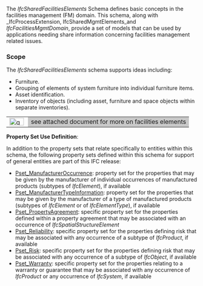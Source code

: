 The _IfcSharedFacilitiesElements_ Schema defines basic concepts in the facilities management (FM) domain. This schema, along with _IfcProcessExtension, IfcSharedMgmtElements_and _IfcFacilitiesMgmtDomain_, provide a set of models that can be used by applications needing share information concerning facilities management related issues.

### Scope
The _IfcSharedFacilitiesElements_ schema supports ideas including:

* Furniture. 
* Grouping of elements of system furniture into individual furniture items. 
* Asset identification. 
* Inventory of objects (including asset, furniture and space objects within separate inventories).

<table cellpadding="2" cellspacing="2">
  <tbody>
    <tr>
      <td width="41"><a href="./lexical/text/SharedFacilitiesElements-Usage.htm"><img src="./lexical/text/img/go.gif" alt="go" border="0" height="20" width="38"></a></td>
      <td bgcolor="#c8c8c8">see attached document for more
on facilities elements</td>
    </tr>
  </tbody>
</table>

****Property Set Use Definition****:

In addition to the property sets that relate specifically to entities within this schema, the following property sets defined within this schema for support of general entities are part of this IFC release:

* [Pset_ManufacturerOccurrence](../psd/IfcSharedFacilitiesElements/Pset_ManufacturerOccurrence.xml): property set for the properties that may be given by the manufacturer of individual occurrences of manufactured products (subtypes of _IfcElement_), if available 
* [Pset_ManufacturerTypeInformation](../psd/IfcSharedFacilitiesElements/Pset_ManufacturerTypeInformation.xml): property set for the properties that may be given by the manufacturer of a type of manufactured products (subtypes of _IfcElement_ or of _IfcElementType_), if available 
* [Pset_PropertyAgreement](../psd/IfcSharedFacilitiesElements/Pset_PropertyAgreement.xml): specific property set for the properties defined within a property agreement that may be associated with an occurrence of _IfcSpatialStructureElement_ 
* [Pset_Reliability](../psd/IfcSharedFacilitiesElements/Pset_Reliability.xml): specific property set for the properties defining risk that may be associated with any occurrence of a subtype of _IfcProduct_, if available
* [Pset_Risk](../psd/IfcSharedFacilitiesElements/Pset_Risk.xml): specific property set for the properties defining risk that may be associated with any occurrence of a subtype of _IfcObject_, if available 
* [Pset_Warranty](../psd/IfcSharedFacilitiesElements/Pset_Warranty.xml): specific property set for the properties relating to a warranty or guarantee that may be associated with any occurrence of _IfcProduct_ or any occurrence of _IfcSystem_, if available